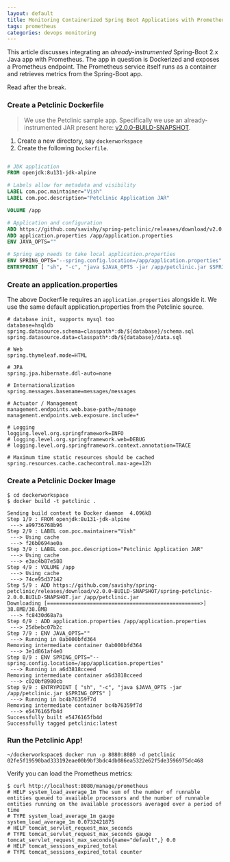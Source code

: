 ```yaml
---
layout: default
title: Monitoring Containerized Spring Boot Applications with Prometheus
tags: prometheus
categories: devops monitoring
---
```


This article discusses integrating an _already-instrumented_ Spring-Boot 2.x Java app with Prometheus. The app in question is Dockerized and exposes a Prometheus endpoint. The Prometheus service itself runs as a container and retrieves metrics from the Spring-Boot app.

Read after the break. 

<!--more-->

### Create a Petclinic Dockerfile

> We use the Petclinic sample app. Specifically we use an already-instrumented JAR present here: [v2.0.0-BUILD-SNAPSHOT](https://github.com/savishy/spring-petclinic/releases/tag/v2.0.0-BUILD-SNAPSHOT).

1. Create a new directory, say `dockerworkspace` 
1. Create the following `Dockerfile`.

```Dockerfile

# JDK application
FROM openjdk:8u131-jdk-alpine

# Labels allow for metadata and visibility
LABEL com.poc.maintainer="Vish"
LABEL com.poc.description="Petclinic Application JAR"

VOLUME /app

# Application and configuration
ADD https://github.com/savishy/spring-petclinic/releases/download/v2.0.0-BUILD-SNAPSHOT/spring-petclinic-2.0.0.BUILD-SNAPSHOT.jar /app/petclinic.jar
ADD application.properties /app/application.properties
ENV JAVA_OPTS=""

# Spring app needs to take local application.properties
ENV SPRING_OPTS="--spring.config.location=/app/application.properties"
ENTRYPOINT [ "sh", "-c", "java $JAVA_OPTS -jar /app/petclinic.jar $SPRING_OPTS" ]

```

### Create an application.properties

The above Dockerfile requires an `application.properties` alongside it. We use the same default application.properties from the Petclinic source. 

```
# database init, supports mysql too
database=hsqldb
spring.datasource.schema=classpath*:db/${database}/schema.sql
spring.datasource.data=classpath*:db/${database}/data.sql

# Web
spring.thymeleaf.mode=HTML

# JPA
spring.jpa.hibernate.ddl-auto=none

# Internationalization
spring.messages.basename=messages/messages

# Actuator / Management
management.endpoints.web.base-path=/manage
management.endpoints.web.exposure.include=*

# Logging
logging.level.org.springframework=INFO
# logging.level.org.springframework.web=DEBUG
# logging.level.org.springframework.context.annotation=TRACE

# Maximum time static resources should be cached
spring.resources.cache.cachecontrol.max-age=12h
```

### Create a Petclinic Docker Image

```
$ cd dockerworkspace
$ docker build -t petclinic .
```

```
Sending build context to Docker daemon  4.096kB
Step 1/9 : FROM openjdk:8u131-jdk-alpine
 ---> a99736768b96
Step 2/9 : LABEL com.poc.maintainer="Vish"
 ---> Using cache
 ---> f26b0694ae0a
Step 3/9 : LABEL com.poc.description="Petclinic Application JAR"
 ---> Using cache
 ---> e3ac4b87e588
Step 4/9 : VOLUME /app
 ---> Using cache
 ---> 74ce95d37142
Step 5/9 : ADD https://github.com/savishy/spring-petclinic/releases/download/v2.0.0-BUILD-SNAPSHOT/spring-petclinic-2.0.0.BUILD-SNAPSHOT.jar /app/petclinic.jar
Downloading [==================================================>]   38.8MB/38.8MB
 ---> fc8430d68a7a
Step 6/9 : ADD application.properties /app/application.properties
 ---> 25dbebc07b2c
Step 7/9 : ENV JAVA_OPTS=""
 ---> Running in 0ab000bfd364
Removing intermediate container 0ab000bfd364
 ---> 3e1d861af4e0
Step 8/9 : ENV SPRING_OPTS="--spring.config.location=/app/application.properties"
 ---> Running in a6d3818cceed
Removing intermediate container a6d3818cceed
 ---> c020bf8980cb
Step 9/9 : ENTRYPOINT [ "sh", "-c", "java $JAVA_OPTS -jar /app/petclinic.jar $SPRING_OPTS" ]
 ---> Running in bc4b76359f7d
Removing intermediate container bc4b76359f7d
 ---> e5476165fb4d
Successfully built e5476165fb4d
Successfully tagged petclinic:latest
```

### Run the Petclinic App!

```
~/dockerworkspace$ docker run -p 8080:8080 -d petclinic
02fe5f19590bad333192eae00b9bf3bdc4db086ea5322e62f5de3596975dc468
```

Verify you can load the Prometheus metrics:

```
$ curl http://localhost:8080/manage/prometheus
# HELP system_load_average_1m The sum of the number of runnable entities queued to available processors and the number of runnable entities running on the available processors averaged over a period of time
# TYPE system_load_average_1m gauge
system_load_average_1m 0.0732421875
# HELP tomcat_servlet_request_max_seconds
# TYPE tomcat_servlet_request_max_seconds gauge
tomcat_servlet_request_max_seconds{name="default",} 0.0
# HELP tomcat_sessions_expired_total
# TYPE tomcat_sessions_expired_total counter
```



